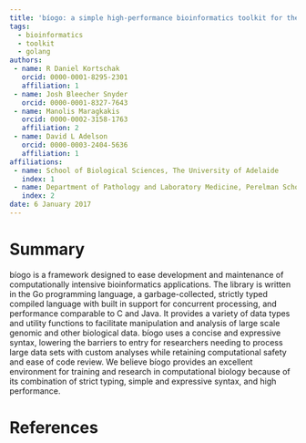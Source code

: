 ```yaml
---
title: 'bíogo: a simple high-performance bioinformatics toolkit for the Go language'
tags:
  - bioinformatics
  - toolkit
  - golang
authors:
 - name: R Daniel Kortschak
   orcid: 0000-0001-8295-2301
   affiliation: 1
 - name: Josh Bleecher Snyder
   orcid: 0000-0001-8327-7643
 - name: Manolis Maragkakis
   orcid: 0000-0002-3158-1763
   affiliation: 2
 - name: David L Adelson
   orcid: 0000-0003-2404-5636
   affiliation: 1
affiliations:
 - name: School of Biological Sciences, The University of Adelaide
   index: 1
 - name: Department of Pathology and Laboratory Medicine, Perelman School of Medicine, University of Pennsylvania
   index: 2
date: 6 January 2017
---
```


# Summary

bíogo is a framework designed to ease development and maintenance of computationally intensive bioinformatics applications. The library is written in the Go programming language, a garbage-collected, strictly typed compiled language with built in support for concurrent processing, and performance comparable to C and Java. It provides a variety of data types and utility functions to facilitate manipulation and analysis of large scale genomic and other biological data. bíogo uses a concise and expressive syntax, lowering the barriers to entry for researchers needing to process large data sets with custom analyses while retaining computational safety and ease of code review. We believe bíogo provides an excellent environment for training and research in computational biology because of its combination of strict typing, simple and expressive syntax, and high performance.

# References
